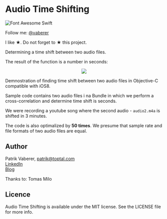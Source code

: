 # Audio Time Shifting
![Font Awesome Swift](https://github.com/Vaberer/Font-Awesome-Swift/blob/master/resources/opensource_matters.png)

Follow me: [@vaberer](https://twitter.com/vaberer)

I like &#9733;. Do not forget to &#9733; this project.


Determining a time shift between two audio files.

The result of the function is a number in seconds:
<p align="center">
  <img src="https://github.com/Vaberer/audio_time_shifting/blob/master/picture1.png?raw=true" />
</p>

Demnostration of finding time shift between two audio files in Objective-C compatible with iOS8.

Sample code contains two audio files i na Bundle in which we perform a cross-correlation
and determine time shift is seconds.

We were recording a youtube song where the second audio - ```audio2.m4a``` is shifted in 3 minutes. 

The code is also optimalized by <b>50 times</b>. We presume that sample rate and file formats of two audio files are equal.

<h2>Author</h2>

Patrik Vaberer, patrik@toptal.com<br/>
<a target="_blank" href="https://sk.linkedin.com/in/vaberer">LinkedIn</a><br>
<a target="_blank" href="http://vaberer.me">Blog</a>

Thanks to:
Tomas Milo
<h2>Licence</h2>

Audio Time Shifting is available under the MIT license. See the LICENSE file for more info.

